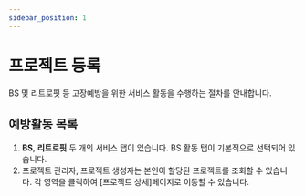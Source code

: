 ```yaml
---
sidebar_position: 1
---
```


# 프로젝트 등록

BS 및 리트로핏 등 고장예방을 위한 서비스 활동을 수행하는 절차를 안내합니다.

## 예방활동 목록


1. **BS**, **리트로핏** 두 개의 서비스 탭이 있습니다. BS 활동 탭이 기본적으로 선택되어 있습니다.
1. 프로젝트 관리자, 프로젝트 생성자는 본인이 할당된 프로젝트를 조회할 수 있습니다. 각 영역을 클릭하여 [프로젝트 상세]페이지로 이동할 수 있습니다.
